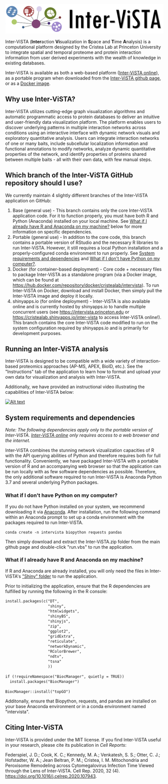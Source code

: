 ![alt text](./Shiny/www/logo_intervista_new.png "Inter-ViSTA (portable)")

Inter-ViSTA (**Inter**action **Vi**sualization in **S**pace and **T**ime **A**nalysis) is a computational platform designed by the Cristea Lab at Princeton University to integrate spatial and temporal proteome and protein interaction information from user derived experiments with the wealth of knowledge in existing databases. 

Inter-ViSTA is available as both a web-based platform ([Inter-ViSTA online](http://intervista.princeton.edu)), as a portable program when downloaded from the [Inter-ViSTA github page](https://github.com/cristealab/Inter-ViSTA), or as a [Docker image](https://hub.docker.com/repository/docker/cristealab/intervista).

## Why use Inter-ViSTA?
Inter-ViSTA utilizes cutting-edge graph visualization algorithms and automatic programmatic access to protein databases to deliver an intuitive and user-friendly data visualization platform. The platform enables users to discover underlying patterns in multiple interaction networks across conditions using an interactive interface with dynamic network visuals and exploratory quantitative analysis. Users can integrate interaction networks of one or many baits, include subcellular localization information and functional annotations to modify networks, analyze dynamic quantitative properties of the network, and identify properties of proteins shared between multiple baits - all with their own data, with few manual steps.

## Which branch of the Inter-ViSTA GitHub repository should I use?
We currently maintain 4 slightly different branches of the Inter-ViSTA application on GitHub:

1. Base (general use) - This branch contains only the core Inter-ViSTA application code. For it to function properly, you must have both R and Python (Anaconda) installed on your local machine. See [What if I already have R and Anaconda on my machine?](#What-if-I-already-have-R-and-Anaconda-on-my-machine?) below for more information on specific dependencies.
2. Portable (general use) - In addition to the core code, this branch contains a portable version of RStudio and the necessary R libraries to run Inter-ViSTA. However, it still requires a local Python installation and a properly-configured conda environment to run properly. See [System requirements and dependencies](#System-requirements-and-dependencies) and [What if I don't have Python on my computer?](#What-if-I-don't-have-Python-on-my-computer?).
3. Docker (for container-based deployment) - Core code + necessary files to package Inter-ViSTA as a standalone program (via a Docker image, which can be found at https://hub.docker.com/repository/docker/cristealab/intervista). To run Inter-ViSTA on Docker, download and install Docker, then simply pull the Inter-ViSTA image and deploy it locally.
4. shinyapps.io (for online deployment) - Inter-ViSTA is also available online and is currently hosted by shinyapps.io to handle multiple concurrent users (see https://intervista.princeton.edu or https://cristealab.shinyapps.io/inter-vista to access Inter-ViSTA online!). This branch contains the core Inter-ViSTA code modified to run on the system configuration required by shinyapps.io and is primarily for development purposes.

## Running an Inter-ViSTA analysis
Inter-ViSTA is designed to be compatible with a wide variety of interaction-based proteomics approaches (AP-MS, APEX, BioID, etc.). See the "Instructions" tab of the application to learn how to format and upload your own data for visualization and analysis with Inter-ViSTA.

Additionally, we have provided an instructional video illustrating the capabilities of Inter-ViSTA below:

[![Alt text](https://img.youtube.com/vi/9d80gxNqKTw/0.jpg)](https://www.youtube.com/watch?v=9d80gxNqKTw)

## System requirements and dependencies
*Note: The following dependencies apply only to the portable version of Inter-ViSTA. [Inter-ViSTA online](http://intervista.princeton.edu) only requires access to a web browser and the internet.*

Inter-ViSTA combines the stunning network vizualization capacities of R with the API querying abilities of Python and therefore requires both for full functionality. Conveniently, we have packaged Inter-ViSTA with a portable version of R and an accompanying web browser so that the application can be run locally with as few software dependencies as possible. Therefore, the only additional software required to run Inter-ViSTA is Anaconda Python 3.7 and several underlying Python packages.

### What if I don't have Python on my computer?
If you do not have Python installed on your system, we recommend downloading it via [Anaconda](https://www.anaconda.com). After installation, run the following command within an Anaconda prompt to set up a conda environment with the packages required to run Inter-ViSTA.
```
conda create -n intervista biopython requests pandas
```
Then simply download and extract the Inter-ViSTA.zip folder from the main github page and double-click "run.vbs" to run the application.

### What if I already have R and Anaconda on my machine?
If R and Anaconda are already installed, you will only need the files in Inter-ViSTA's ["Shiny" folder](https://github.com/cristealab/Inter-ViSTA/tree/private/Shiny) to run the application.

Prior to initializing the application, ensure that the R dependencies are fulfilled by running the following in the R console:
```
install.packages(c("DT",
                   "shiny",
                   "htmlwidgets",
                   "shinyBS",
                   "shinyjs",
                   "zip",
                   "ggplot2",
                   "gridExtra",
                   "reticulate",
                   "networkDynamic",
                   "RColorBrewer",
                   "ndtv",
                   "tsna"
                   ))

if (!requireNamespace("BiocManager", quietly = TRUE))
  install.packages("BiocManager")

BiocManager::install("topGO")
```
 Additonally, ensure that Biopython, requests, and pandas are installed on your base Anaconda environment or in a conda environment named "intervista".
 
 ## Citing Inter-ViSTA
 Inter-ViSTA is provided under the MIT license. If you find Inter-ViSTA useful in your research, please cite its publication in *Cell Reports*:
 
 Federspiel, J. D.; Cook, K. C.; Kennedy, M. A.; Venkatesh, S. S.; Otter, C. J.; Hofstadter, W. A.; Jean Beltran, P. M.; Cristea, I. M. Mitochondria and Peroxisome Remodeling across Cytomegalovirus Infection Time Viewed through the Lens of Inter-ViSTA. Cell Rep. 2020, 32 (4). https://doi.org/10.1016/j.celrep.2020.107943.
